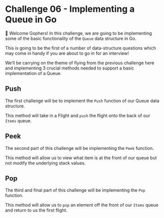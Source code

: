 
# Challenge 06 - Implementing a Queue in Go

👋 Welcome Gophers! In this challenge, we are going to be implementing some of the basic functionality of the `Queue` data structure in Go.

This is going to be the first of a number of data-structure questions which may come in handy if you are about to go in for an interview!

We’ll be carrying on the theme of flying from the previous challenge here and implementing 3 crucial methods needed to support a basic implementation of a Queue.

## Push

The first challenge will be to implement the `Push` function of our Queue data structure.

This method will take in a Flight and `push` the flight onto the back of our `Items` queue.

## Peek

The second part of this challenge will be implementing the `Peek` function.

This method will allow us to view what item is at the front of our queue but not modify the underlying stack values.

## Pop

The third and final part of this challenge will be implementing the `Pop` function.

This method will allow us to `pop` an element off the front of our `Items` queue and return to us the first flight.
